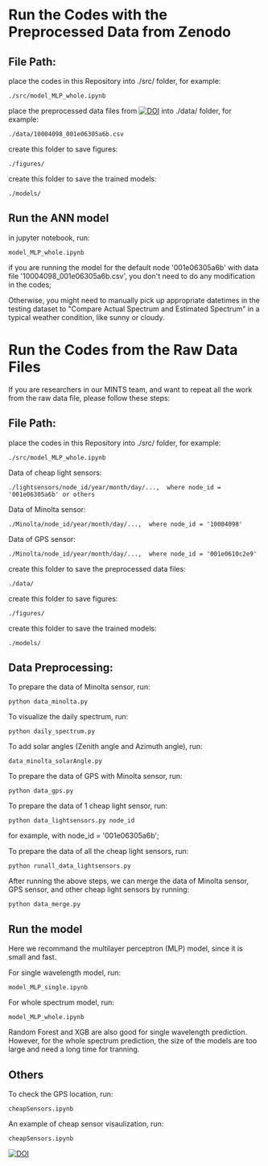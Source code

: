 


# Run the Codes with the Preprocessed Data from Zenodo

## File Path:

place the codes in this Repository into ./src/ folder, for example:

	./src/model_MLP_whole.ipynb

place the preprocessed data files from [![DOI](https://zenodo.org/badge/DOI/10.5281/zenodo.4946314.svg)](https://doi.org/10.5281/zenodo.4946314)
into ./data/ folder, for example:

	./data/10004098_001e06305a6b.csv

create this folder to save figures:

	./figures/

create this folder to save the trained models:

	./models/


## Run the ANN model

in jupyter notebook, run:

	model_MLP_whole.ipynb

if you are running the model for the default node '001e06305a6b' with data file '10004098_001e06305a6b.csv', you don't need to do any modification in the codes;

Otherwise, you might need to manually pick up appropriate datetimes in the testing dataset to "Compare Actual Spectrum and Estimated Spectrum" in a typical weather condition, like sunny or cloudy.





# Run the Codes from the Raw Data Files

If you are researchers in our MINTS team, and want to repeat all the work from the raw data file, please follow these steps:

## File Path:

place the codes in this Repository into ./src/ folder, for example:

	./src/model_MLP_whole.ipynb

Data of cheap light sensors:

	./lightsensors/node_id/year/month/day/...,  where node_id = '001e06305a6b' or others

Data of Minolta sensor:

	./Minolta/node_id/year/month/day/...,  where node_id = '10004098'

Data of GPS sensor:

	./Minolta/node_id/year/month/day/...,  where node_id = '001e0610c2e9'

create this folder to save the preprocessed data files:

	./data/

create this folder to save figures:

	./figures/

create this folder to save the trained models:

	./models/


## Data Preprocessing:

To prepare the data of Minolta sensor, run:

	python data_minolta.py

To visualize the daily spectrum, run:

	python daily_spectrum.py

To add solar angles (Zenith angle and Azimuth angle), run:

	data_minolta_solarAngle.py

To prepare the data of GPS with Minolta sensor, run:

	python data_gps.py

To prepare the data of 1 cheap light sensor, run:

	python data_lightsensors.py node_id

for example, with node_id = '001e06305a6b';


To prepare the data of all the cheap light sensors, run:

	python runall_data_lightsensors.py


After running the above steps, we can merge the data of Minolta sensor, GPS sensor, and other cheap light sensors by running:

	python data_merge.py



## Run the model

Here we recommand the multilayer perceptron (MLP) model, since it is small and fast.

For single wavelength model, run:

	model_MLP_single.ipynb

For whole spectrum model, run:

	model_MLP_whole.ipynb


Random Forest and XGB are also good for single wavelength prediction. However, for the whole spectrum prediction, the size of the models are too large and need a long time for tranning.


## Others

To check the GPS location, run:

	cheapSensors.ipynb

An example of cheap sensor visaulization, run:

	cheapSensors.ipynb




[![DOI](https://zenodo.org/badge/244495599.svg)](https://zenodo.org/badge/latestdoi/244495599)

